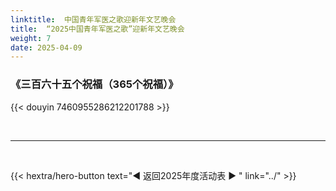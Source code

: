 ```yaml
---
linktitle:  中国青年军医之歌迎新年文艺晚会
title:  “2025中国青年军医之歌”迎新年文艺晚会
weight: 7
date: 2025-04-09
---
```


### 《三百六十五个祝福（365个祝福）》
{{< douyin 7460955286212201788 >}}


<br>
<hr>
<br>

{{< hextra/hero-button text="◀ 返回2025年度活动表 ▶ " link="../" >}}













